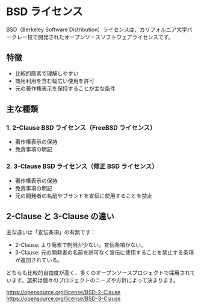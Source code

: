 # BSD ライセンス

BSD（Berkeley Software Distribution）ライセンスは、カリフォルニア大学バークレー校で開発されたオープンソースソフトウェアライセンスです。

## 特徴

- 比較的簡素で理解しやすい
- 商用利用を含む幅広い使用を許可
- 元の著作権表示を保持することが主な条件

## 主な種類

### 1. 2-Clause BSD ライセンス（FreeBSD ライセンス）

- 著作権表示の保持
- 免責事項の明記

### 2. 3-Clause BSD ライセンス（修正 BSD ライセンス）

- 著作権表示の保持
- 免責事項の明記
- 元の開発者の名前やブランドを宣伝に使用することを禁止

## 2-Clause と 3-Clause の違い

主な違いは「宣伝条項」の有無です：

- 2-Clause: より簡素で制限が少ない。宣伝条項がない。
- 3-Clause: 元の開発者の名前を許可なく宣伝に使用することを禁止する条項が追加されている。

どちらも比較的自由度が高く、多くのオープンソースプロジェクトで採用されています。選択は個々のプロジェクトのニーズや方針によって決まります。

https://opensource.org/license/BSD-2-Clause
https://opensource.org/license/BSD-3-Clause